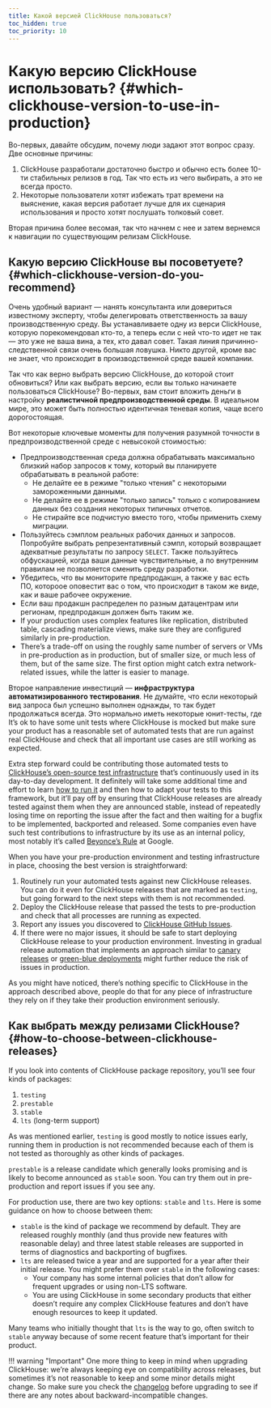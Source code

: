 ```yaml
---
title: Какой версией ClickHouse пользоваться?
toc_hidden: true
toc_priority: 10
---
```


# Какую версию ClickHouse использовать? {#which-clickhouse-version-to-use-in-production}

Во-первых, давайте обсудим, почему люди задают этот вопрос сразу. Две основные причины:

1.  ClickHouse разработали достаточно быстро и обычно есть более 10-ти стабильных релизов в год. Так что есть из чего выбирать, а это не всегда просто. 
2.  Некоторые пользователи хотят избежать трат времени на выяснение, какая версия работает лучше для их сценария использования и просто хотят послушать толковый совет.

Вторая причина более весомая, так что начнем с нее и затем вернемся к навигации по существующим релизам ClickHouse.

## Какую версию ClickHouse вы посоветуете? {#which-clickhouse-version-do-you-recommend}

Очень удобный вариант — нанять консультанта или довериться известному эксперту, чтобы делегировать ответственность за вашу производственную среду. Вы устанавливаете одну из верси ClickHouse, которую порекомендовал кто-то, а теперь если с ней что-то идет не так — это уже не ваша вина, а тех, кто давал совет. Такая линия причинно-следственной связи очень большая ловушка. Никто другой, кроме вас не знает, что происходит в производственной среде вашей компании. 

Так что как верно выбрать версию ClickHouse, до которой стоит обновиться? Или как выбрать версию, если вы только начинаете пользоваться ClickHouse? Во-первых, вам стоит вложить деньги в настройку **реалистичной предпроизводственной среды**. В идеальном мире, это может быть полностью идентичная теневая копия, чаще всего дорогостоящая.

Вот некоторые ключевые моменты для получения разумной точности в предпроизводственной среде с невысокой стоимостью:

-   Предпроизводственная среда должна обрабатывать максимально близкий набор запросов к тому, который вы планируете обрабатывать в реальной работе:
    -   Не делайте ее в режиме "только чтения" с некоторыми замороженными данными.
    -   Не делайте ее в режиме "только запись" только с копированием данных без создания некоторых типичных отчетов.
    -   Не стирайте все подчистую вместо того, чтобы применить схему миграции.
-   Пользуйтесь сэмплом реальных рабочих данных и запросов. Попробуйте выбрать репрезентативный сэмпл, который возвращает адекватные результаты по запросу `SELECT`. Также пользуйтесь обфускацией, когда ваши данные чувствительные, а по внутренним правилам не позволяется сменить среду разработки.
-   Убедитесь, что вы мониторите предпродакшн, а также у вас есть ПО, котороое оповестит вас о том, что происходит в таком же виде, как и ваше рабочее окружение.
-   Если ваш продакшн распределен по разным датацентрам или регионам, предпродакшн должен быть таким же.
-   If your production uses complex features like replication, distributed table, cascading materialize views, make sure they are configured similarly in pre-production.
-   There’s a trade-off on using the roughly same number of servers or VMs in pre-production as in production, but of smaller size, or much less of them, but of the same size. The first option might catch extra network-related issues, while the latter is easier to manage.

Второе направление инвестиций — **инфраструктура автоматизированного тестирования**. Не думайте, что если некоторый вид запроса был успешно выполнен однажды, то так будет продолжаться всегда. Это нормально иметь некоторые юнит-тесты, где It’s ok to have some unit tests where ClickHouse is mocked but make sure your product has a reasonable set of automated tests that are run against real ClickHouse and check that all important use cases are still working as expected.

Extra step forward could be contributing those automated tests to [ClickHouse’s open-source test infrastructure](https://github.com/ClickHouse/ClickHouse/tree/master/tests) that’s continuously used in its day-to-day development. It definitely will take some additional time and effort to learn [how to run it](../../development/tests.md) and then how to adapt your tests to this framework, but it’ll pay off by ensuring that ClickHouse releases are already tested against them when they are announced stable, instead of repeatedly losing time on reporting the issue after the fact and then waiting for a bugfix to be implemented, backported and released. Some companies even have such test contributions to infrastructure by its use as an internal policy, most notably it’s called [Beyonce’s Rule](https://www.oreilly.com/library/view/software-engineering-at/9781492082781/ch01.html#policies_that_scale_well) at Google.

When you have your pre-production environment and testing infrastructure in place, choosing the best version is straightforward:

1.  Routinely run your automated tests against new ClickHouse releases. You can do it even for ClickHouse releases that are marked as `testing`, but going forward to the next steps with them is not recommended.
2.  Deploy the ClickHouse release that passed the tests to pre-production and check that all processes are running as expected.
3.  Report any issues you discovered to [ClickHouse GitHub Issues](https://github.com/ClickHouse/ClickHouse/issues).
4.  If there were no major issues, it should be safe to start deploying ClickHouse release to your production environment. Investing in gradual release automation that implements an approach similar to [canary releases](https://martinfowler.com/bliki/CanaryRelease.html) or [green-blue deployments](https://martinfowler.com/bliki/BlueGreenDeployment.html) might further reduce the risk of issues in production.

As you might have noticed, there’s nothing specific to ClickHouse in the approach described above, people do that for any piece of infrastructure they rely on if they take their production environment seriously.

## Как выбрать между релизами ClickHouse? {#how-to-choose-between-clickhouse-releases}

If you look into contents of ClickHouse package repository, you’ll see four kinds of packages:

1.  `testing`
2.  `prestable`
3.  `stable`
4.  `lts` (long-term support)

As was mentioned earlier, `testing` is good mostly to notice issues early, running them in production is not recommended because each of them is not tested as thoroughly as other kinds of packages.

`prestable` is a release candidate which generally looks promising and is likely to become announced as `stable` soon. You can try them out in pre-production and report issues if you see any.

For production use, there are two key options: `stable` and `lts`. Here is some guidance on how to choose between them:

-   `stable` is the kind of package we recommend by default. They are released roughly monthly (and thus provide new features with reasonable delay) and three latest stable releases are supported in terms of diagnostics and backporting of bugfixes.
-   `lts` are released twice a year and are supported for a year after their initial release. You might prefer them over `stable` in the following cases:
    -   Your company has some internal policies that don’t allow for frequent upgrades or using non-LTS software.
    -   You are using ClickHouse in some secondary products that either doesn’t require any complex ClickHouse features and don’t have enough resources to keep it updated.

Many teams who initially thought that `lts` is the way to go, often switch to `stable` anyway because of some recent feature that’s important for their product.

!!! warning "Important"
    One more thing to keep in mind when upgrading ClickHouse: we’re always keeping eye on compatibility across releases, but sometimes it’s not reasonable to keep and some minor details might change. So make sure you check the [changelog](../../whats-new/changelog/index.md) before upgrading to see if there are any notes about backward-incompatible changes.
